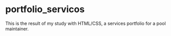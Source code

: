 # portfolio_servicos
This is the result of my study with HTML/CSS, a services portfolio for a pool maintainer.
